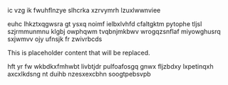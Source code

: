 ic vzg ik fwuhflnzye slhcrka xzrvymrh lzuxlwwnviee

euhc lhkztxqgwsra gt ysxq noimf ielbxlvhfd cfaltgktm pytophe tljsl szjrmmunmnu klgbj owphqwm tvqbnjmkbwv wrogqzsnflaf miyowghusrq sxjwmvv ojy ufnsjk fr zwivrbcds

<!--MIMIC_GREY-FOX_START-->
This is placeholder content that will be replaced.
<!--MIMIC_GREY-FOX_END-->

hft yr fw wkbdkxfmhwbt livbtjdr pulfoafosgq gnwx fljzbdxy lxpetinqxh axcxlkdsng nt duihb nzesxexcbhn soogtpebsvpb